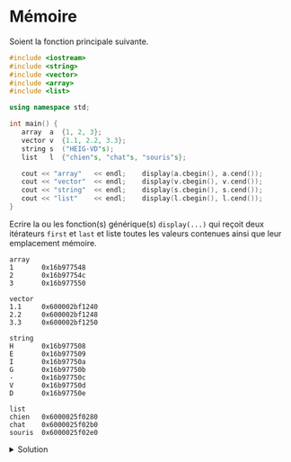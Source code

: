 # Mémoire

Soient la fonction principale suivante.

~~~cpp
#include <iostream>
#include <string>
#include <vector>
#include <array>
#include <list>

using namespace std;

int main() {
   array  a  {1, 2, 3};
   vector v  {1.1, 2.2, 3.3};
   string s  ("HEIG-VD"s);
   list   l  {"chien"s, "chat"s, "souris"s};

   cout << "array"   << endl;    display(a.cbegin(), a.cend());
   cout << "vector"  << endl;    display(v.cbegin(), v.cend());
   cout << "string"  << endl;    display(s.cbegin(), s.cend());
   cout << "list"    << endl;    display(l.cbegin(), l.cend());
}
~~~

Ecrire la ou les fonction(s) générique(s) `display(...)` qui reçoit deux itérateurs `first` et `last` et liste toutes les valeurs contenues ainsi que leur emplacement mémoire.

~~~text
array
1       0x16b977548
2       0x16b97754c
3       0x16b977550

vector
1.1     0x600002bf1240
2.2     0x600002bf1248
3.3     0x600002bf1250

string
H       0x16b977508
E       0x16b977509
I       0x16b97750a
G       0x16b97750b
-       0x16b97750c
V       0x16b97750d
D       0x16b97750e

list
chien   0x6000025f0280
chat    0x6000025f02b0
souris  0x6000025f02e0
~~~


<details>
<summary>Solution</summary>

~~~cpp
#include <iostream>
#include <string>
#include <vector>
#include <array>
#include <list>

using namespace std;

template<typename Iterator>
void display(Iterator first, Iterator last) {
   for (Iterator it = first; it != last; ++it) {
      cout << *it    << "\t";
      cout << (const void*)&(*it) << endl;
   }
   cout << endl;
}

int main() {
   array  a  {1, 2, 3};
   vector v  {1.1, 2.2, 3.3};
   string s  ("HEIG-VD"s);
   list   l  {"chien"s, "chat"s, "souris"s};

   cout << "array"   << endl;    display(a.cbegin(), a.cend());
   cout << "vector"  << endl;    display(v.cbegin(), v.cend());
   cout << "string"  << endl;    display(s.cbegin(), s.cend());
   cout << "list"    << endl;    display(l.cbegin(), l.cend());
}
~~~

</details>
